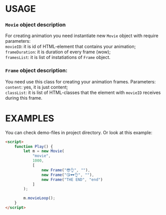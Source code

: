 # USAGE

### `Movie` object description
For creating animation you need instantiate new `Movie` object with require parameters: <br />
`movieID`: it is id of HTML-element that contains your animation; <br />
`frameDuration`: it is duration of every frame (wow); <br />
`framesList`: it is list of instatiations of `Frame` object.

### `Frame` object description:
You need use this class for creating your animation frames.
Parameters: <br />
`content`: yes, it is just content; <br />
`classList`: it is list of HTML-classes that the element with `movieID` receives during this frame.

# EXAMPLES
You can check demo-files in project directory. Or look at this example:
```html
<script>
    function Play() {
        let m = new Movie(
            "movie",
            1000,
            [
                new Frame("😎👌", ""),
                new Frame("😘🕶️👌", ""),
                new Frame("THE END", "end")
            ]
        );

        m.movieLoop();
    }
</script>
```
